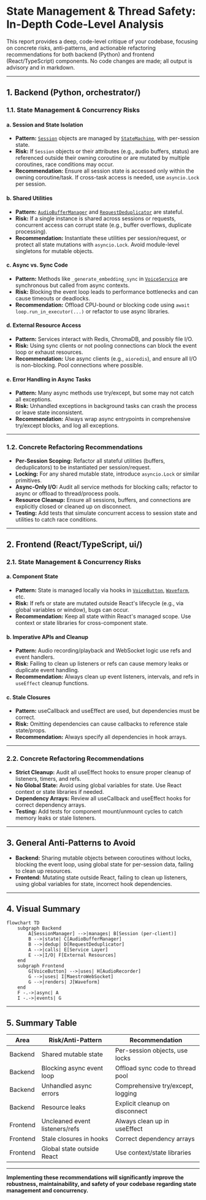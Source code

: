 # State Management & Thread Safety: In-Depth Code-Level Analysis

This report provides a deep, code-level critique of your codebase, focusing on concrete risks, anti-patterns, and actionable refactoring recommendations for both backend (Python) and frontend (React/TypeScript) components. No code changes are made; all output is advisory and in markdown.

---

## 1. Backend (Python, orchestrator/)

### 1.1. State Management & Concurrency Risks

#### a. **Session and State Isolation**
- **Pattern:** [`Session`](orchestrator/src/core/state_machine.py:25) objects are managed by [`StateMachine`](orchestrator/src/core/state_machine.py:64), with per-session state.
- **Risk:** If `Session` objects or their attributes (e.g., audio buffers, status) are referenced outside their owning coroutine or are mutated by multiple coroutines, race conditions may occur.
- **Recommendation:** Ensure all session state is accessed only within the owning coroutine/task. If cross-task access is needed, use `asyncio.Lock` per session.

#### b. **Shared Utilities**
- **Pattern:** [`AudioBufferManager`](orchestrator/src/utils/audio_buffer.py:12) and [`RequestDeduplicator`](orchestrator/src/utils/deduplicator.py:5) are stateful.
- **Risk:** If a single instance is shared across sessions or requests, concurrent access can corrupt state (e.g., buffer overflows, duplicate processing).
- **Recommendation:** Instantiate these utilities per session/request, or protect all state mutations with `asyncio.Lock`. Avoid module-level singletons for mutable objects.

#### c. **Async vs. Sync Code**
- **Pattern:** Methods like `_generate_embedding_sync` in [`VoiceService`](orchestrator/src/services/voice_service.py:63) are synchronous but called from async contexts.
- **Risk:** Blocking the event loop leads to performance bottlenecks and can cause timeouts or deadlocks.
- **Recommendation:** Offload CPU-bound or blocking code using `await loop.run_in_executor(...)` or refactor to use async libraries.

#### d. **External Resource Access**
- **Pattern:** Services interact with Redis, ChromaDB, and possibly file I/O.
- **Risk:** Using sync clients or not pooling connections can block the event loop or exhaust resources.
- **Recommendation:** Use async clients (e.g., `aioredis`), and ensure all I/O is non-blocking. Pool connections where possible.

#### e. **Error Handling in Async Tasks**
- **Pattern:** Many async methods use try/except, but some may not catch all exceptions.
- **Risk:** Unhandled exceptions in background tasks can crash the process or leave state inconsistent.
- **Recommendation:** Always wrap async entrypoints in comprehensive try/except blocks, and log all exceptions.

---

### 1.2. Concrete Refactoring Recommendations

- **Per-Session Scoping:** Refactor all stateful utilities (buffers, deduplicators) to be instantiated per session/request.
- **Locking:** For any shared mutable state, introduce `asyncio.Lock` or similar primitives.
- **Async-Only I/O:** Audit all service methods for blocking calls; refactor to async or offload to thread/process pools.
- **Resource Cleanup:** Ensure all sessions, buffers, and connections are explicitly closed or cleaned up on disconnect.
- **Testing:** Add tests that simulate concurrent access to session state and utilities to catch race conditions.

---

## 2. Frontend (React/TypeScript, ui/)

### 2.1. State Management & Concurrency Risks

#### a. **Component State**
- **Pattern:** State is managed locally via hooks in [`VoiceButton`](ui/components/VoiceButton.tsx:17), [`Waveform`](ui/components/Waveform.tsx:10), etc.
- **Risk:** If refs or state are mutated outside React's lifecycle (e.g., via global variables or window), bugs can occur.
- **Recommendation:** Keep all state within React's managed scope. Use context or state libraries for cross-component state.

#### b. **Imperative APIs and Cleanup**
- **Pattern:** Audio recording/playback and WebSocket logic use refs and event handlers.
- **Risk:** Failing to clean up listeners or refs can cause memory leaks or duplicate event handling.
- **Recommendation:** Always clean up event listeners, intervals, and refs in `useEffect` cleanup functions.

#### c. **Stale Closures**
- **Pattern:** useCallback and useEffect are used, but dependencies must be correct.
- **Risk:** Omitting dependencies can cause callbacks to reference stale state/props.
- **Recommendation:** Always specify all dependencies in hook arrays.

---

### 2.2. Concrete Refactoring Recommendations

- **Strict Cleanup:** Audit all useEffect hooks to ensure proper cleanup of listeners, timers, and refs.
- **No Global State:** Avoid using global variables for state. Use React context or state libraries if needed.
- **Dependency Arrays:** Review all useCallback and useEffect hooks for correct dependency arrays.
- **Testing:** Add tests for component mount/unmount cycles to catch memory leaks or stale listeners.

---

## 3. General Anti-Patterns to Avoid

- **Backend:** Sharing mutable objects between coroutines without locks, blocking the event loop, using global state for per-session data, failing to clean up resources.
- **Frontend:** Mutating state outside React, failing to clean up listeners, using global variables for state, incorrect hook dependencies.

---

## 4. Visual Summary

```mermaid
flowchart TD
    subgraph Backend
        A[SessionManager] -->|manages| B[Session (per-client)]
        B -->|state| C[AudioBufferManager]
        B -->|dedup| D[RequestDeduplicator]
        A -->|calls| E[Service Layer]
        E -->|I/O| F[External Resources]
    end
    subgraph Frontend
        G[VoiceButton] -->|uses| H[AudioRecorder]
        G -->|uses| I[MaestroWebSocket]
        G -->|renders| J[Waveform]
    end
    F -.->|async| A
    I -.->|events| G
```

---

## 5. Summary Table

| Area         | Risk/Anti-Pattern                        | Recommendation                        |
|--------------|------------------------------------------|---------------------------------------|
| Backend      | Shared mutable state                     | Per-session objects, use locks        |
| Backend      | Blocking async event loop                | Offload sync code to thread pool      |
| Backend      | Unhandled async errors                   | Comprehensive try/except, logging     |
| Backend      | Resource leaks                           | Explicit cleanup on disconnect        |
| Frontend     | Uncleaned event listeners/refs           | Always clean up in useEffect          |
| Frontend     | Stale closures in hooks                  | Correct dependency arrays             |
| Frontend     | Global state outside React               | Use context/state libraries           |

---

**Implementing these recommendations will significantly improve the robustness, maintainability, and safety of your codebase regarding state management and concurrency.**